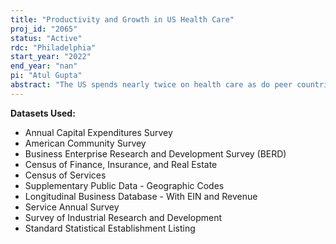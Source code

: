 ```yaml
---
title: "Productivity and Growth in US Health Care"
proj_id: "2065"
status: "Active"
rdc: "Philadelphia"
start_year: "2022"
end_year: "nan"
pi: "Atul Gupta"
abstract: "The US spends nearly twice on health care as do peer countries, without obtaining better population health outcomes. Hence studying the determinants of productivity of health care firms is of first order importance. I will leverage restricted Census files matched with external data to estimate different measures of firm-level productivity in the health care sector, and then quantify the effects of three different forces - competition, consolidation, and public insurance expansion - on productivity, growth and finances in this sector. These are important questions addressing policy concerns over the dramatic recent consolidation (and accompanying decline in competition) in healthcare, and benefits of taxpayer funded universal insurance coverage. I will combine confidential Census data (e. g. Census of Services, Census of Finance, Insurance & Real Estate, Services Annual Survey, American Community Survey and others), augmented with rich industry data, with sophisticated regression modeling to estimate the parameters of interest. "
---
```


**Datasets Used:**

  - Annual Capital Expenditures Survey 
  - American Community Survey 
  - Business Enterprise Research and Development Survey (BERD) 
  - Census of Finance, Insurance, and Real Estate 
  - Census of Services 
  - Supplementary Public Data - Geographic Codes 
  - Longitudinal Business Database - With EIN and Revenue 
  - Service Annual Survey 
  - Survey of Industrial Research and Development 
  - Standard Statistical Establishment Listing 

